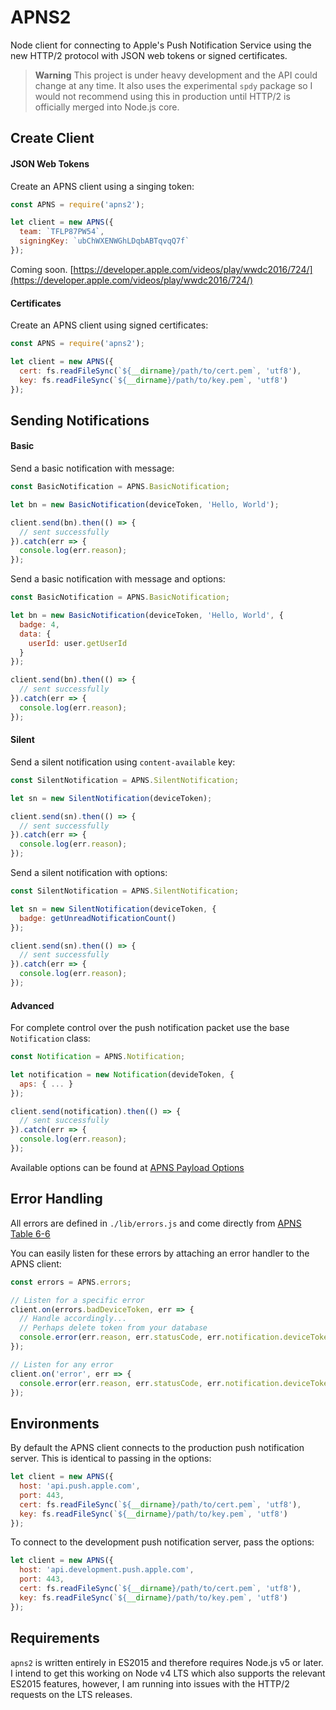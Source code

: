 APNS2
=====

Node client for connecting to Apple's Push Notification Service using the new HTTP/2 protocol with JSON web tokens or signed certificates.

> **Warning** This project is under heavy development and the API could change at any time. It also uses the experimental `spdy` package so I would not recommend using this in production until HTTP/2 is officially merged into Node.js core.

## Create Client

#### JSON Web Tokens

Create an APNS client using a singing token:

```javascript
const APNS = require('apns2');

let client = new APNS({
  team: `TFLP87PW54`,
  signingKey: `ubChWXENWGhLDqbABTqvqQ7f`
});
```

Coming soon. [https://developer.apple.com/videos/play/wwdc2016/724/](https://developer.apple.com/videos/play/wwdc2016/724/)

#### Certificates

Create an APNS client using signed certificates:

```javascript
const APNS = require('apns2');

let client = new APNS({
  cert: fs.readFileSync(`${__dirname}/path/to/cert.pem`, 'utf8'),
  key: fs.readFileSync(`${__dirname}/path/to/key.pem`, 'utf8')
});
```

## Sending Notifications

#### Basic

Send a basic notification with message:

```javascript
const BasicNotification = APNS.BasicNotification;

let bn = new BasicNotification(deviceToken, 'Hello, World');

client.send(bn).then(() => {
  // sent successfully
}).catch(err => {
  console.log(err.reason);
});
```

Send a basic notification with message and options:

```javascript
const BasicNotification = APNS.BasicNotification;

let bn = new BasicNotification(deviceToken, 'Hello, World', {
  badge: 4,
  data: {
    userId: user.getUserId
  }
});

client.send(bn).then(() => {
  // sent successfully
}).catch(err => {
  console.log(err.reason);
});
```

#### Silent

Send a silent notification using `content-available` key:

```javascript
const SilentNotification = APNS.SilentNotification;

let sn = new SilentNotification(deviceToken);

client.send(sn).then(() => {
  // sent successfully
}).catch(err => {
  console.log(err.reason);
});
```

Send a silent notification with options:

```javascript
const SilentNotification = APNS.SilentNotification;

let sn = new SilentNotification(deviceToken, {
  badge: getUnreadNotificationCount()
});

client.send(sn).then(() => {
  // sent successfully
}).catch(err => {
  console.log(err.reason);
});
```

#### Advanced

For complete control over the push notification packet use the base `Notification` class:

```javascript
const Notification = APNS.Notification;

let notification = new Notification(devideToken, {
  aps: { ... }
});

client.send(notification).then(() => {
  // sent successfully
}).catch(err => {
  console.log(err.reason);
});
```

Available options can be found at [APNS Payload Options](https://developer.apple.com/library/ios/documentation/NetworkingInternet/Conceptual/RemoteNotificationsPG/Chapters/TheNotificationPayload.html#//apple_ref/doc/uid/TP40008194-CH107-SW1)

## Error Handling

All errors are defined in `./lib/errors.js` and come directly from [APNS Table 6-6](https://developer.apple.com/library/ios/documentation/NetworkingInternet/Conceptual/RemoteNotificationsPG/Chapters/APNsProviderAPI.html#//apple_ref/doc/uid/TP40008194-CH101-SW5)

You can easily listen for these errors by attaching an error handler to the APNS client:

```javascript
const errors = APNS.errors;

// Listen for a specific error
client.on(errors.badDeviceToken, err => {
  // Handle accordingly...
  // Perhaps delete token from your database
  console.error(err.reason, err.statusCode, err.notification.deviceToken);
});

// Listen for any error
client.on('error', err => {
  console.error(err.reason, err.statusCode, err.notification.deviceToken);
});
```

## Environments

By default the APNS client connects to the production push notification server. This is identical to passing in the options:

```javascript
let client = new APNS({
  host: 'api.push.apple.com',
  port: 443,
  cert: fs.readFileSync(`${__dirname}/path/to/cert.pem`, 'utf8'),
  key: fs.readFileSync(`${__dirname}/path/to/key.pem`, 'utf8')
});
```

To connect to the development push notification server, pass the options:

```javascript
let client = new APNS({
  host: 'api.development.push.apple.com',
  port: 443,
  cert: fs.readFileSync(`${__dirname}/path/to/cert.pem`, 'utf8'),
  key: fs.readFileSync(`${__dirname}/path/to/key.pem`, 'utf8')
});
```

## Requirements

`apns2` is written entirely in ES2015 and therefore requires Node.js v5 or later. I intend to get this working on Node v4 LTS which also supports the relevant ES2015 features, however, I am running into issues with the HTTP/2 requests on the LTS releases.
